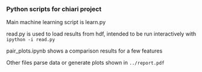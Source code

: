 ### Python scripts for chiari project

Main machine learning script is learn.py

read.py is used to load results from hdf, intended to be run interactively with `ipython -i read.py`

pair_plots.ipynb shows a comparison results for a few features

Other files parse data or generate plots shown in `../report.pdf`
